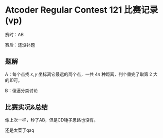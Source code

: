 # Atcoder Regular Contest 121 比赛记录 (vp)

赛时：AB

赛后：还没补题

## 题解

A：每个点找 $x,y$ 坐标离它最远的两个点，一共 $4n$ 种距离，判个重完了取第 $2$ 大的即可。

B：傻逼分类讨论

## 比赛实况&总结

像上次一样，秒了AB，但是CD锤子思路也没有。

还是太菜了qaq